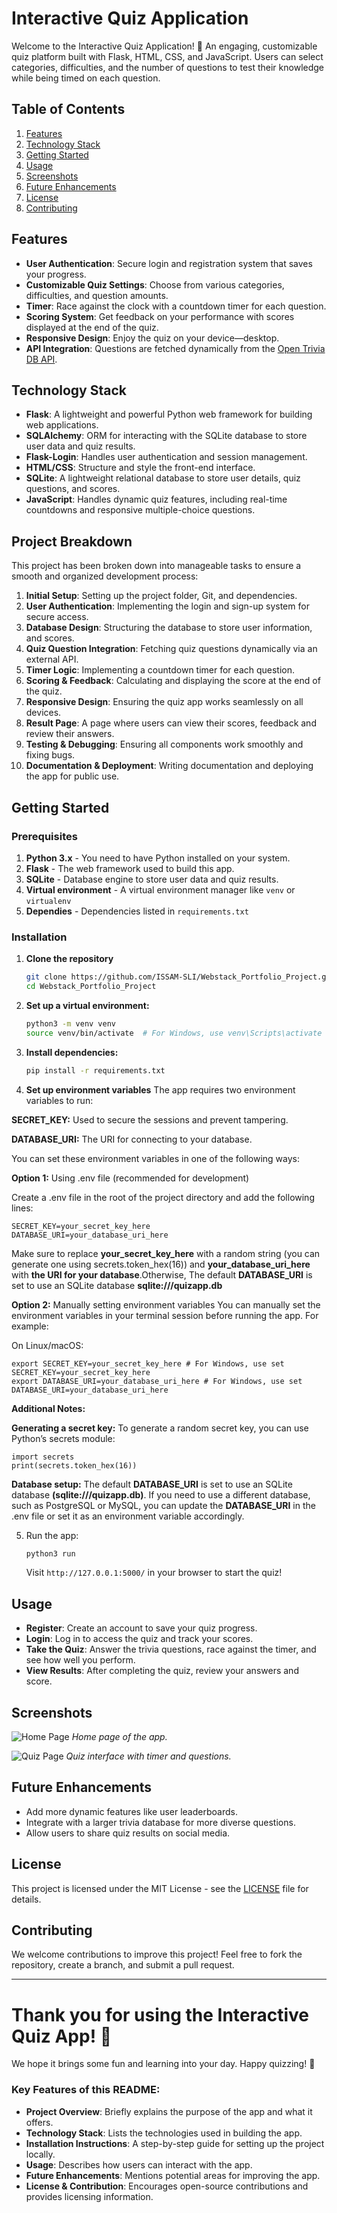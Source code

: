 # Interactive Quiz Application

Welcome to the Interactive Quiz Application! 🎉 An engaging, customizable quiz platform built with Flask, HTML, CSS, and JavaScript. Users can select categories, difficulties, and the number of questions to test their knowledge while being timed on each question.

## Table of Contents
1. [Features](#features)
2. [Technology Stack](#technology-stack)
3. [Getting Started](#getting-started)
4. [Usage](#usage)
5. [Screenshots](#screenshots)
6. [Future Enhancements](#future-enhancements)
7. [License](#license)
8. [Contributing](#contributing)

## Features

- **User Authentication**: Secure login and registration system that saves your progress.
- **Customizable Quiz Settings**: Choose from various categories, difficulties, and question amounts.
- **Timer**: Race against the clock with a countdown timer for each question.
- **Scoring System**: Get feedback on your performance with scores displayed at the end of the quiz.
- **Responsive Design**: Enjoy the quiz on your device—desktop.
- **API Integration**: Questions are fetched dynamically from the [Open Trivia DB API](https://opentdb.com/).

## Technology Stack

- **Flask**: A lightweight and powerful Python web framework for building web applications.
- **SQLAlchemy**: ORM for interacting with the SQLite database to store user data and quiz results.
- **Flask-Login**: Handles user authentication and session management.
- **HTML/CSS**: Structure and style the front-end interface.
- **SQLite**: A lightweight relational database to store user details, quiz questions, and scores.
- **JavaScript**: Handles dynamic quiz features, including real-time countdowns and responsive multiple-choice questions.

## Project Breakdown

This project has been broken down into manageable tasks to ensure a smooth and organized development process:

1. **Initial Setup**: Setting up the project folder, Git, and dependencies.
2. **User Authentication**: Implementing the login and sign-up system for secure access.
3. **Database Design**: Structuring the database to store user information, and scores.
4. **Quiz Question Integration**: Fetching quiz questions dynamically via an external API.
5. **Timer Logic**: Implementing a countdown timer for each question.
6. **Scoring & Feedback**: Calculating and displaying the score at the end of the quiz.
7. **Responsive Design**: Ensuring the quiz app works seamlessly on all devices.
8. **Result Page**: A page where users can view their scores, feedback and review their answers.
9. **Testing & Debugging**: Ensuring all components work smoothly and fixing bugs.
10. **Documentation & Deployment**: Writing documentation and deploying the app for public use.

## Getting Started

### Prerequisites

1. **Python 3.x** - You need to have Python installed on your system.
2. **Flask** - The web framework used to build this app.
3. **SQLite** - Database engine to store user data and quiz results.
4. **Virtual environment** - A virtual environment manager like `venv` or `virtualenv`
5. **Dependies** - Dependencies listed in `requirements.txt`

### Installation

1. **Clone the repository**

   ```bash
   git clone https://github.com/ISSAM-SLI/Webstack_Portfolio_Project.git
   cd Webstack_Portfolio_Project
   ```

2. **Set up a virtual environment:**

   ```bash
   python3 -m venv venv
   source venv/bin/activate  # For Windows, use venv\Scripts\activate
   ```

3. **Install dependencies:**

   ```bash
   pip install -r requirements.txt
   ```

4. **Set up environment variables**
The app requires two environment variables to run:

**SECRET_KEY:** Used to secure the sessions and prevent tampering.

**DATABASE_URI:** The URI for connecting to your database.

You can set these environment variables in one of the following ways:

**Option 1:** Using .env file (recommended for development)

Create a .env file in the root of the project directory and add the following lines:
```
SECRET_KEY=your_secret_key_here
DATABASE_URI=your_database_uri_here
```
Make sure to replace **your_secret_key_here** with a random string (you can generate one using secrets.token_hex(16)) and **your_database_uri_here** with **the URI for your database**.Otherwise, The default **DATABASE_URI** is set to use an SQLite database **sqlite:///quizapp.db**

**Option 2:** Manually setting environment variables
You can manually set the environment variables in your terminal session before running the app. For example:

On Linux/macOS:
```
export SECRET_KEY=your_secret_key_here # For Windows, use set SECRET_KEY=your_secret_key_here
export DATABASE_URI=your_database_uri_here # For Windows, use set DATABASE_URI=your_database_uri_here
```

**Additional Notes:**

**Generating a secret key:** To generate a random secret key, you can use Python’s secrets module:

```
import secrets
print(secrets.token_hex(16))
```
**Database setup:** The default **DATABASE_URI** is set to use an SQLite database **(sqlite:///quizapp.db)**. If you need to use a different database, such as PostgreSQL or MySQL, you can update the **DATABASE_URI** in the .env file or set it as an environment variable accordingly.

5. Run the app:

   ```bash
   python3 run
   ```

   Visit `http://127.0.0.1:5000/` in your browser to start the quiz!

## Usage

- **Register**: Create an account to save your quiz progress.
- **Login**: Log in to access the quiz and track your scores.
- **Take the Quiz**: Answer the trivia questions, race against the timer, and see how well you perform.
- **View Results**: After completing the quiz, review your answers and score.

## Screenshots

![Home Page](./app/static/assets/home-page.png)
*Home page of the app.*

![Quiz Page](./app/static/assets/quiz-page.png) 
*Quiz interface with timer and questions.*

## Future Enhancements

- Add more dynamic features like user leaderboards.
- Integrate with a larger trivia database for more diverse questions.
- Allow users to share quiz results on social media.

## License

This project is licensed under the MIT License - see the [LICENSE](LICENSE) file for details.

## Contributing

We welcome contributions to improve this project! Feel free to fork the repository, create a branch, and submit a pull request.

---

# Thank you for using the Interactive Quiz App! 🎉  
We hope it brings some fun and learning into your day. Happy quizzing! 🧠

### Key Features of this README:
- **Project Overview**: Briefly explains the purpose of the app and what it offers.
- **Technology Stack**: Lists the technologies used in building the app.
- **Installation Instructions**: A step-by-step guide for setting up the project locally.
- **Usage**: Describes how users can interact with the app.
- **Future Enhancements**: Mentions potential areas for improving the app.
- **License & Contribution**: Encourages open-source contributions and provides licensing information.
